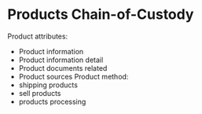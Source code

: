 # Products  Chain-of-Custody
Product attributes:
  - Product information 
  - Product information detail 
  - Product documents related
  - Product sources
Product method:
  - shipping products
  - sell products
  - products processing
  
  
